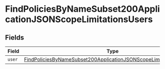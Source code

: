 # FindPoliciesByNameSubset200ApplicationJSONScopeLimitationsUsers


## Fields

| Field                                                                                                                                                                 | Type                                                                                                                                                                  | Required                                                                                                                                                              | Description                                                                                                                                                           |
| --------------------------------------------------------------------------------------------------------------------------------------------------------------------- | --------------------------------------------------------------------------------------------------------------------------------------------------------------------- | --------------------------------------------------------------------------------------------------------------------------------------------------------------------- | --------------------------------------------------------------------------------------------------------------------------------------------------------------------- |
| `user`                                                                                                                                                                | [FindPoliciesByNameSubset200ApplicationJSONScopeLimitationsUsersUser](../../models/operations/findpoliciesbynamesubset200applicationjsonscopelimitationsusersuser.md) | :heavy_minus_sign:                                                                                                                                                    | N/A                                                                                                                                                                   |